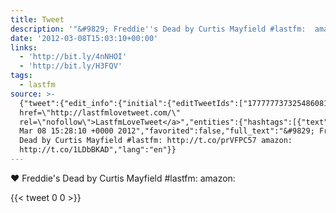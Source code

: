 ```yaml
---
title: Tweet
description: '"&#9829; Freddie''s Dead by Curtis Mayfield #lastfm:  amazon: "'
date: '2012-03-08T15:03:10+00:00'
links:
  - 'http://bit.ly/4nNHOI'
  - 'http://bit.ly/H3FQV'
tags:
  - lastfm
source: >-
  {"tweet":{"edit_info":{"initial":{"editTweetIds":["177777737325486081"],"editableUntil":"2012-03-08T16:28:10.186Z","editsRemaining":"5","isEditEligible":true}},"retweeted":false,"source":"<a
  href=\"http://lastfmlovetweet.com/\"
  rel=\"nofollow\">LastfmLoveTweet</a>","entities":{"hashtags":[{"text":"lastfm","indices":["42","49"]}],"symbols":[],"user_mentions":[],"urls":[{"url":"http://t.co/prVFPC57","expanded_url":"http://bit.ly/4nNHOI","display_url":"bit.ly/4nNHOI","indices":["51","71"]},{"url":"http://t.co/1LDbBKAD","expanded_url":"http://bit.ly/H3FQV","display_url":"bit.ly/H3FQV","indices":["80","100"]}]},"display_text_range":["0","100"],"favorite_count":"0","id_str":"177777737325486081","truncated":false,"retweet_count":"0","id":"177777737325486081","possibly_sensitive":false,"created_at":"Thu
  Mar 08 15:28:10 +0000 2012","favorited":false,"full_text":"&#9829; Freddie's
  Dead by Curtis Mayfield #lastfm: http://t.co/prVFPC57 amazon:
  http://t.co/1LDbBKAD","lang":"en"}}
---
```

&#9829; Freddie's Dead by Curtis Mayfield #lastfm:  amazon: 
    
{{< tweet 0 0 >}}
    
